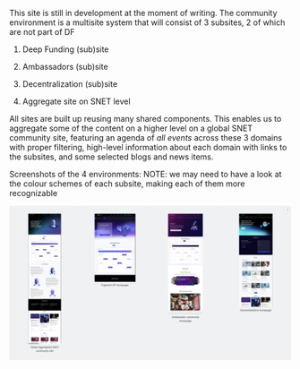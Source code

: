 This site is still in development at the moment of writing. The community environment is a multisite system that will consist of 3 subsites, 2 of which are not part of DF

1. Deep Funding (sub)site

2. Ambassadors (sub)site

3. Decentralization (sub)site

4. Aggregate site on SNET level

All sites are built up reusing many shared components. This enables us to aggregate some of the content on a higher level on a global SNET community site, featuring an agenda of *all events* across these 3 domains with proper filtering, high-level information about each domain with links to the subsites, and some selected blogs and news items. 


Screenshots of the 4 environments:
NOTE: we may need to have a look at the colour schemes of each subsite, making each of them more recognizable

![Community](community.png)